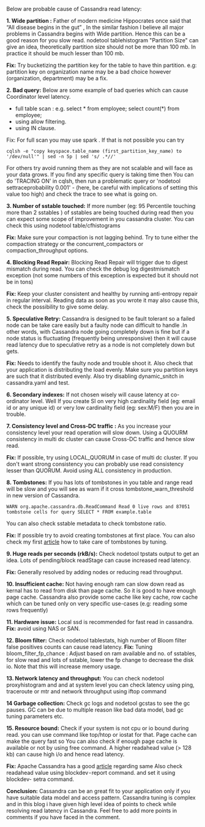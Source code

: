 
Below are probable cause of Cassandra read latency:

**1. Wide partition :**  Father of modern medicine Hippocrates once said that “All disease begins in the gut” , In the similar fashion I believe all major problems in Cassandra begins with Wide partition. Hence this can be a good reason for you slow read. nodetool tablehistogram "Partition Size" can give an idea, theoretically partition size should not be more than 100 mb. In practice it should be much lesser than 100 mb. 

**Fix:** Try bucketizing the partition key for the table to have thin partition.
e.g: partition key on organization name may be a bad choice however (organization, department) may be a fix.

**2. Bad query:** Below are some example of bad queries which can cause Coordinator level latency.

 - full table scan : e.g. select * from employee; select count(*) from
   employee;
 - using allow filtering.
 - using IN clause.

Fix: For full scan you may use spark . If that is not possible you can try 

    cqlsh -e "copy keyspace.table_name (first_partition_key_name) to '/dev/null'" | sed -n 5p | sed 's/ .*//'

For others try avoid running them as they are not scalable and will face as your data grows.
If you find any specific query is taking time then You can do 'TRACING ON'  in cqlsh, then run a problematic query or 'nodetool settraceprobability 0.001' - (here, be careful with implications of setting this value too high) and check the trace to see what is going on.

**3. Number of sstable touched:** If more number (eg: 95 Percentile touching more than 2 sstables ) of sstables are being touched during read then you can expect some scope of improvement in you cassandra cluster. You can check this using nodetool table/cfhistograms

**Fix:** Make sure your compaction is not lagging behind. Try to tune either the compaction strategy or the concurrent_compactors or compaction_throughput options.

**4. Blocking Read Repair:** Blocking Read Repair will trigger due to digest mismatch during read.  You can check the debug log digestmismatch exception (not some numbers of this exception is expected but it should not be in tons)  

**Fix:** Keep your cluster consistent and healthy by running anti-entropy repair in regular interval.  Reading data as soon as you wrote it may also cause this, check the possibility to give some delay.

**5. Speculative Retry:** Cassandra is designed to be fault tolerant so a failed node can be take care easily but a faulty node can difficult to handle .In other words, with Cassandra node going completely down is fine but if a node status is fluctuating (frequently being unresponsive) then it will cause read latency due to speculative retry as a node is not completely down but gets. 

**Fix:** Needs to identify the faulty node and trouble shoot it. Also check that your application is distributing the load evenly. Make sure you partition keys are such that it distributed evenly. Also try disabling dynamic_snitch in cassandra.yaml and test.

**6. Secondary indexes:** If not chosen wisely will cause latency at co-ordinator level. Well If you create SI on very high cardinality field (eg: email id or any unique id) or very low cardinality field (eg: sex:M/F) then you are in trouble. 

**7. Consistency level and Cross-DC traffic :** As you increase your consistency level your read operation will slow down. Using a QUOURM consistency in multi dc cluster can cause Cross-DC traffic and hence slow read.

**Fix:** If possible, try using LOCAL_QUORUM in case of multi dc cluster. If you don't want strong consistency you can probably use read consistency lesser than QUORUM.  Avoid using ALL consistency in production.

**8. Tombstones:** If you has lots of tombstones in you table and range read will be slow and you will see as warn if it cross tombstone_warn_threshold in new version of Cassandra.	

    WARN org.apache.cassandra.db.ReadCommand Read 0 live rows and 87051 tombstone cells for query SELECT * FROM example.table

You can also check sstable metadata to check tombstone ratio. 

**Fix:** If possible try to avoid creating tombstones at first place. You can also check my first [article](https://medium.com/analytics-vidhya/how-to-resolve-high-disk-usage-in-cassandra-870674b636cd) how to take care of tombstones by tuning.

**9.  Huge reads per seconds (rkB/s):** Check nodetool tpstats output to get an idea. Lots of pending/block readStage  can cause increased read latency.  

**Fix:** Generally resolved by adding nodes or reducing read throughput.   

**10. Insufficient cache:** Not having enough ram can slow down read as kernal has to read from disk than page cache. So it is good to have enough page cache. Cassandra also provide some cache like key cache, row cache which can be tuned only on very specific use-cases (e.g: reading some rows frequently)


**11. Hardware issue:** Local ssd is recommended for fast read in cassandra. 
**Fix:** avoid using NAS or SAN.

**12. Bloom filter:** Check nodetool tablestats,  high number of Bloom filter false positives counts can cause read latency. 
**Fix:** Tuning bloom_filter_fp_chance : Adjust based on ram available and no. of sstables, for slow read and lots of sstable, lower the fp change to decrease the disk io. Note that this will increase memory usage.

**13. Network latency and throughput:** You can check nodetool proxyhistogram and and at system level you can check latency using ping, traceroute or mtr and network throughput using iftop command

**14  Garbage collection:** Check gc logs and nodetool gcstas to see the gc pauses.  GC can be due to multiple reason like bad data model, bad gc tuning parameters etc. 

**15. Resource bound:** Check if your system is not cpu or io bound during read. you can use command like top/htop or iostat for that. Page cache can make the query fast so You can also check if enough page cache is available or not by using free command. 
A higher readahead value (> 128 kb) can cause high i/o and hence read latency.

**Fix:** Apache Cassandra has a good [article](http://cassandra.apache.org/doc/4.0/troubleshooting/use_tools.html) regarding same   Also check readahead value using blockdev - report command. and set it using blockdev- setra command.
 
**Conclusion:** Cassandra can be an great fit to your application only if you have suitable data model and access pattern. Cassandra tuning is complex and in this blog i have given high level idea of points to check while resolving read latency in Cassandra. 
Feel free to add more points in comments if you have faced in the comment.
